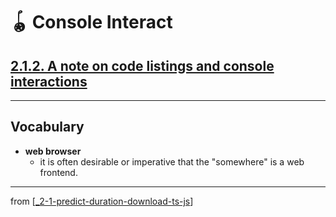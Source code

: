 # 🪀 Console Interact

## [**2.1.2.** A note on code listings and console interactions](https://livebook.manning.com/book/deep-learning-with-javascript/chapter-2/14)

---

## **Vocabulary**

- <b>web browser</b>
  - it is often desirable or imperative that the "somewhere" is a web frontend.

<link rel="stylesheet" type="text/css" media="all" href="../../../assets/css/custom.css" />

---

from [[_2-1-predict-duration-download-ts-js]]

[//begin]: # "Autogenerated link references for markdown compatibility"
[_2-1-predict-duration-download-ts-js]: _2-1-predict-duration-download-ts-js.md "🪀 Predict TF.js Download"
[//end]: # "Autogenerated link references"

